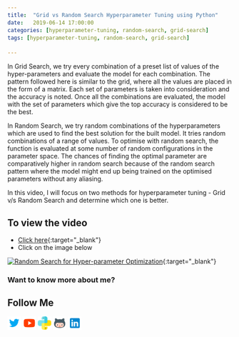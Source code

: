 ```yaml
---
title:  "Grid vs Random Search Hyperparameter Tuning using Python"
date:   2019-06-14 17:00:00
categories: [hyperparameter-tuning, random-search, grid-search]
tags: [hyperparameter-tuning, random-search, grid-search]

---
```


In Grid Search, we try every combination of a preset list of values of the hyper-parameters and evaluate the model for each combination. The pattern followed here is similar to the grid, where all the values are placed in the form of a matrix. Each set of parameters is taken into consideration and the accuracy is noted. Once all the combinations are evaluated, the model with the set of parameters which give the top accuracy is considered to be the best.

In Random Search, we try random combinations of the hyperparameters which are used to find the best solution for the built model. It tries random combinations of a range of values. To optimise with random search, the function is evaluated at some number of random configurations in the parameter space. The chances of finding the optimal parameter are comparatively higher in random search because of the random search pattern where the model might end up being trained on the optimised parameters without any aliasing.

In this video, I will focus on two methods for hyperparameter tuning - Grid v/s Random Search and determine which one is better.


## To view the video
* [Click here](https://youtu.be/Ah4wsTXghwI){:target="_blank"}
* Click on the image below

[![Random Search for Hyper-parameter Optimization](http://img.youtube.com/vi/Ah4wsTXghwI/0.jpg)](http://www.youtube.com/watch?v=Ah4wsTXghwI){:target="_blank"}

### Want to know more about me?
## Follow Me
<a href="https://twitter.com/_bhaveshbhatt" target="_blank"><img class="ai-subscribed-social-icon" src="/assets/images/tw.png" width="30"></a>
<a href="https://www.youtube.com/bhaveshbhatt8791/" target="_blank"><img class="ai-subscribed-social-icon" src="/assets/images/ytb.png" width="30"></a>
<a href="https://www.youtube.com/PythonTricks/" target="_blank"><img class="ai-subscribed-social-icon" src="/assets/images/python_logo.png" width="30"></a>
<a href="https://github.com/bhattbhavesh91" target="_blank"><img class="ai-subscribed-social-icon" src="/assets/images/gthb.png" width="30"></a>
<a href="https://www.linkedin.com/in/bhattbhavesh91/" target="_blank"><img class="ai-subscribed-social-icon" src="/assets/images/lnkdn.png" width="30"></a>
